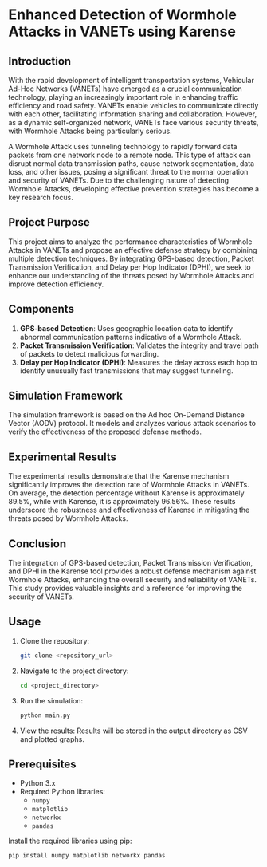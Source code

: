 # Enhanced Detection of Wormhole Attacks in VANETs using Karense

## Introduction

With the rapid development of intelligent transportation systems, Vehicular Ad-Hoc Networks (VANETs) have emerged as a crucial communication technology, playing an increasingly important role in enhancing traffic efficiency and road safety. VANETs enable vehicles to communicate directly with each other, facilitating information sharing and collaboration. However, as a dynamic self-organized network, VANETs face various security threats, with Wormhole Attacks being particularly serious.

A Wormhole Attack uses tunneling technology to rapidly forward data packets from one network node to a remote node. This type of attack can disrupt normal data transmission paths, cause network segmentation, data loss, and other issues, posing a significant threat to the normal operation and security of VANETs. Due to the challenging nature of detecting Wormhole Attacks, developing effective prevention strategies has become a key research focus.

## Project Purpose

This project aims to analyze the performance characteristics of Wormhole Attacks in VANETs and propose an effective defense strategy by combining multiple detection techniques. By integrating GPS-based detection, Packet Transmission Verification, and Delay per Hop Indicator (DPHI), we seek to enhance our understanding of the threats posed by Wormhole Attacks and improve detection efficiency.

## Components

1. **GPS-based Detection**: Uses geographic location data to identify abnormal communication patterns indicative of a Wormhole Attack.
2. **Packet Transmission Verification**: Validates the integrity and travel path of packets to detect malicious forwarding.
3. **Delay per Hop Indicator (DPHI)**: Measures the delay across each hop to identify unusually fast transmissions that may suggest tunneling.

## Simulation Framework

The simulation framework is based on the Ad hoc On-Demand Distance Vector (AODV) protocol. It models and analyzes various attack scenarios to verify the effectiveness of the proposed defense methods.

## Experimental Results

The experimental results demonstrate that the Karense mechanism significantly improves the detection rate of Wormhole Attacks in VANETs. On average, the detection percentage without Karense is approximately 89.5%, while with Karense, it is approximately 96.56%. These results underscore the robustness and effectiveness of Karense in mitigating the threats posed by Wormhole Attacks.

## Conclusion

The integration of GPS-based detection, Packet Transmission Verification, and DPHI in the Karense tool provides a robust defense mechanism against Wormhole Attacks, enhancing the overall security and reliability of VANETs. This study provides valuable insights and a reference for improving the security of VANETs.

## Usage

1. Clone the repository:
    ```bash
    git clone <repository_url>
    ```

2. Navigate to the project directory:
    ```bash
    cd <project_directory>
    ```

3. Run the simulation:
    ```bash
    python main.py
    ```

4. View the results:
    Results will be stored in the output directory as CSV and plotted graphs.

## Prerequisites

- Python 3.x
- Required Python libraries:
    - `numpy`
    - `matplotlib`
    - `networkx`
    - `pandas`

Install the required libraries using pip:
```bash
pip install numpy matplotlib networkx pandas
